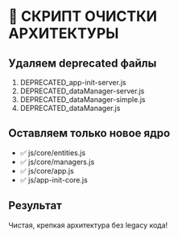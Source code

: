 # 🧹 СКРИПТ ОЧИСТКИ АРХИТЕКТУРЫ

## Удаляем deprecated файлы

1. DEPRECATED_app-init-server.js
2. DEPRECATED_dataManager-server.js  
3. DEPRECATED_dataManager-simple.js
4. DEPRECATED_dataManager.js

## Оставляем только новое ядро

- ✅ js/core/entities.js
- ✅ js/core/managers.js  
- ✅ js/core/app.js
- ✅ js/app-init-core.js

## Результат

Чистая, крепкая архитектура без legacy кода!
